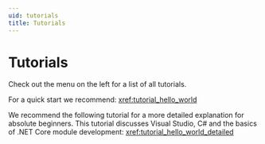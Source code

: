```yaml
---
uid: tutorials
title: Tutorials
---
```


# Tutorials

Check out the menu on the left for a list of all tutorials.

For a quick start we recommend: <xref:tutorial_hello_world>

We recommend the following tutorial for a more detailed explanation for absolute beginners. This tutorial discusses Visual Studio, C# and the basics of .NET Core module development: <xref:tutorial_hello_world_detailed>